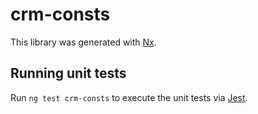 # crm-consts

This library was generated with [Nx](https://nx.dev).

## Running unit tests

Run `ng test crm-consts` to execute the unit tests via [Jest](https://jestjs.io).
